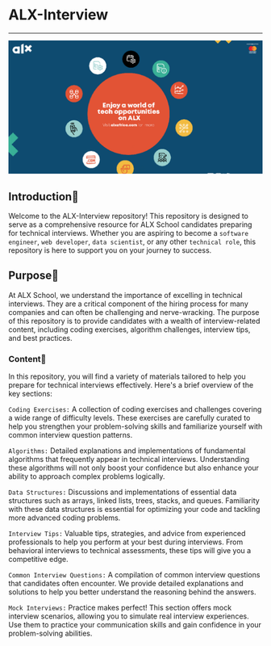 # ALX-Interview 
<hr>

![GitHub Logo](./images/interview.png)
  
## Introduction:memo:
Welcome to the ALX-Interview repository! This repository is designed to serve as a comprehensive resource for ALX School candidates preparing for technical interviews. Whether you are aspiring to become a `software engineer`, `web developer`, `data scientist`, or any other `technical role`, this repository is here to support you on your journey to success.

## Purpose:green_heart:
At ALX School, we understand the importance of excelling in technical interviews. They are a critical component of the hiring process for many companies and can often be challenging and nerve-wracking. The purpose of this repository is to provide candidates with a wealth of interview-related content, including coding exercises, algorithm challenges, interview tips, and best practices.

### Content:pushpin:
In this repository, you will find a variety of materials tailored to help you prepare for technical interviews effectively. Here's a brief overview of the key sections:

`Coding Exercises:` A collection of coding exercises and challenges covering a wide range of difficulty levels. These exercises are carefully curated to help you strengthen your problem-solving skills and familiarize yourself with common interview question patterns.

`Algorithms:` Detailed explanations and implementations of fundamental algorithms that frequently appear in technical interviews. Understanding these algorithms will not only boost your confidence but also enhance your ability to approach complex problems logically.

`Data Structures:` Discussions and implementations of essential data structures such as arrays, linked lists, trees, stacks, and queues. Familiarity with these data structures is essential for optimizing your code and tackling more advanced coding problems.

`Interview Tips:` Valuable tips, strategies, and advice from experienced professionals to help you perform at your best during interviews. From behavioral interviews to technical assessments, these tips will give you a competitive edge.

`Common Interview Questions:` A compilation of common interview questions that candidates often encounter. We provide detailed explanations and solutions to help you better understand the reasoning behind the answers.

`Mock Interviews:` Practice makes perfect! This section offers mock interview scenarios, allowing you to simulate real interview experiences. Use them to practice your communication skills and gain confidence in your problem-solving abilities.
